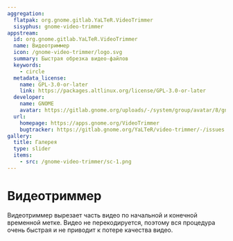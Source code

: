 ```yaml
---
aggregation:
  flatpak: org.gnome.gitlab.YaLTeR.VideoTrimmer
  sisyphus: gnome-video-trimmer
appstream:
  id: org.gnome.gitlab.YaLTeR.VideoTrimmer
  name: Видеотриммер
  icon: /gnome-video-trimmer/logo.svg
  summary: Быстрая обрезка видео-файлов
  keywords:
    - circle
  metadata_license:
    name: GPL-3.0-or-later
    link: https://packages.altlinux.org/license/GPL-3.0-or-later
  developer:
    name: GNOME
    avatar: https://gitlab.gnome.org/uploads/-/system/group/avatar/8/gnomelogo.png?width=48
  url:
    homepage: https://apps.gnome.org/VideoTrimmer
    bugtracker: https://gitlab.gnome.org/YaLTeR/video-trimmer/-/issues
gallery:
  title: Галерея
  type: slider
  items:
    - src: /gnome-video-trimmer/sc-1.png
---
```


# Видеотриммер

Видеотриммер вырезает часть видео по начальной и конечной временной метке. Видео не перекодируется, поэтому вся процедура очень быстрая и не приводит к потере качества видео.

<AGWGallery />

<!--@include: @ru/apps/.parts/install/content-repo.md-->
<!--@include: @ru/apps/.parts/install/content-flatpak.md-->
